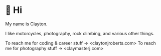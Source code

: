 # 👋 Hi

My name is Clayton.

I like motorcycles, photography, rock climbing, and various other things.

To reach me for coding & career stuff -> <claytonjroberts.com>
To reach me for photography stuff -> <claymasterj.com>

<!---
ClaymasterJ/ClaymasterJ is a ✨ special ✨ repository because its `README.md` (this file) appears on your GitHub profile.
You can click the Preview link to take a look at your changes.
--->
